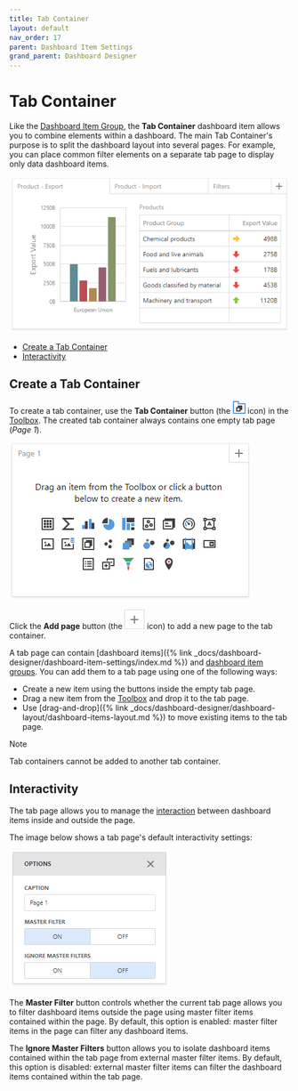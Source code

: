 ```yaml
---
title: Tab Container
layout: default
nav_order: 17
parent: Dashboard Item Settings
grand_parent: Dashboard Designer
---
```

# Tab Container

Like the [Dashboard Item Group](dashboard-item-group.md), the **Tab Container** dashboard item allows you to combine elements within a dashboard. The main Tab Container's purpose is to split the dashboard layout into several pages. For example, you can place common filter elements on a separate tab page to display only data dashboard items. 

![](/assets/images/dashboards/wdd-dashboard-item-tab-container.png)

- [Create a Tab Container](#create-a-tab-container)
- [Interactivity](#interactivity)

## Create a Tab Container
To create a tab container, use the **Tab Container** button (the ![Insert Tab Container](/assets/images/dashboards/wdd-toolbox-insert-tab-container.png) icon) in the [Toolbox](../ui-elements/toolbox.md). The created tab container always contains one empty tab page (_Page 1_).

![](/assets/images/dashboards/wdd-tab-container-empty-page.png)

Click the **Add page** button (the ![](/assets/images/dashboards/wdd-tab-container-add-page-button.png) icon) to add a new page to the tab container.

A tab page can contain [dashboard items]({% link _docs/dashboard-designer/dashboard-item-settings/index.md %}) and [dashboard item groups](dashboard-item-group.md). You can add them to a tab page using one of the following ways:

* Create a new item using the buttons inside the empty tab page.
* Drag a new item from the [Toolbox](../ui-elements/toolbox.md) and drop it to the tab page.
* Use [drag-and-drop]({% link _docs/dashboard-designer/dashboard-layout/dashboard-items-layout.md %}) to move existing items to the tab page.

> [!NOTE]
> Tab containers cannot be added to another tab container.

## Interactivity

The tab page allows you to manage the [interaction](../interactivity/master-filtering.md) between dashboard items inside and outside the page. 

The image below shows a tab page's default interactivity settings:

![](/assets/images/dashboards/wdd-tabContainer-interactivity.png)

The **Master Filter** button controls whether the current tab page allows you to filter dashboard items outside the page using master filter items contained within the page. By default, this option is enabled: master filter items in the page can filter any dashboard items.

The **Ignore Master Filters** button allows you to isolate dashboard items contained within the tab page from external master filter items. By default, this option is disabled: external master filter items can filter the dashboard items contained within the tab page.